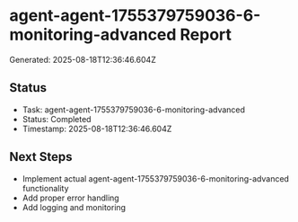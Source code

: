 # agent-agent-1755379759036-6-monitoring-advanced Report

Generated: 2025-08-18T12:36:46.604Z

## Status
- Task: agent-agent-1755379759036-6-monitoring-advanced
- Status: Completed
- Timestamp: 2025-08-18T12:36:46.604Z

## Next Steps
- Implement actual agent-agent-1755379759036-6-monitoring-advanced functionality
- Add proper error handling
- Add logging and monitoring

